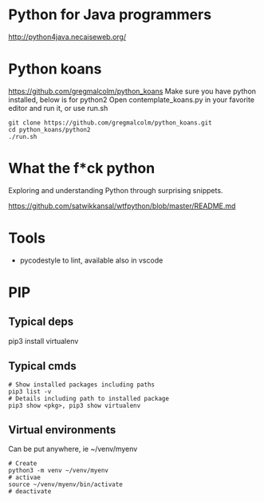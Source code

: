 # Python for Java programmers
http://python4java.necaiseweb.org/

# Python koans
https://github.com/gregmalcolm/python_koans
Make sure you have python installed, below is for python2
Open contemplate_koans.py in your favorite editor and run it, or use run.sh

    git clone https://github.com/gregmalcolm/python_koans.git
    cd python_koans/python2
    ./run.sh

# What the f*ck python
Exploring and understanding Python through surprising snippets.

https://github.com/satwikkansal/wtfpython/blob/master/README.md

# Tools
- pycodestyle <files> to lint, available also in vscode

# PIP
## Typical deps
pip3 install virtualenv

## Typical cmds

    # Show installed packages including paths
    pip3 list -v
    # Details including path to installed package
    pip3 show <pkg>, pip3 show virtualenv 

## Virtual environments
Can be put anywhere, ie ~/venv/myenv

    # Create
    python3 -m venv ~/venv/myenv
    # activae
    source ~/venv/myenv/bin/activate
    # deactivate
